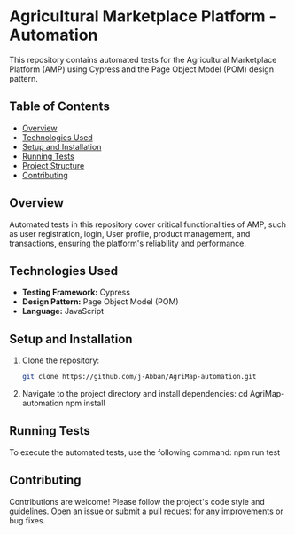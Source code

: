 # Agricultural Marketplace Platform - Automation

This repository contains automated tests for the Agricultural Marketplace Platform (AMP) using Cypress and the Page Object Model (POM) design pattern.

## Table of Contents
- [Overview](#overview)
- [Technologies Used](#technologies-used)
- [Setup and Installation](#setup-and-installation)
- [Running Tests](#running-tests)
- [Project Structure](#project-structure)
- [Contributing](#contributing)

## Overview
Automated tests in this repository cover critical functionalities of AMP, such as user registration, login, User profile, product management, and transactions, ensuring the platform's reliability and performance.

## Technologies Used
- **Testing Framework:** Cypress
- **Design Pattern:** Page Object Model (POM)
- **Language:** JavaScript

## Setup and Installation
1. Clone the repository:
   ```bash
   git clone https://github.com/j-Abban/AgriMap-automation.git

2. Navigate to the project directory and install dependencies:
 cd AgriMap-automation
 npm install

 ## Running Tests
 To execute the automated tests, use the following command:
 npm run test

## Contributing
Contributions are welcome! Please follow the project's code style and guidelines. Open an issue or submit a pull request for any improvements or bug fixes.
